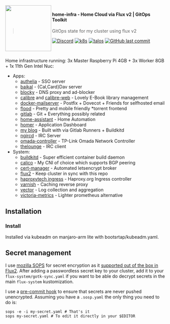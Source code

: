 <img src="https://avatars.githubusercontent.com/u/61287648" align="left" width="144px" height="144px"/>

#### home-infra - Home Cloud via Flux v2 | GitOps Toolkit
> GitOps state for my cluster using flux v2

[![Discord](https://img.shields.io/badge/discord-chat-7289DA.svg?maxAge=60&style=flat-square)](https://discord.gg/DNCynrJ)
[![k8s](https://img.shields.io/badge/dynamic/json?url=https%3A%2F%2Fkromgo.sko.ai%2Fquery%3Fmetric%3Dgit_version&query=%24%5B0%5D.metric.git_version&style=flat-square&label=k8s)](https://k8s.io/)
[![talos](https://img.shields.io/badge/dynamic/json?url=https%3A%2F%2Fkromgo.sko.ai%2Fquery%3Fmetric%3Dos_version&query=%24%5B0%5D.metric.osVersion&style=flat-square&label=os&color=purple)](https://k8s.io/)
[![GitHub last commit](https://img.shields.io/github/last-commit/vaskozl/home-infra?style=flat-square)](https://github.com/vaskozl/home-infra/commits/master)

<br />

Home infrastructure running: 3x Master Raspberry Pi 4GB + 3x Worker 8GB + 1x 11th Gen Intel Nuc:

* Apps:
  * [authelia](https://github.com/authelia/authelia) - SSO server
  * [baikal](https://sabre.io/baikal/) - {Cal,Card}Dav server
  * [blocky](https://github.com/0xERR0R/blocky) - DNS proxy and ad-blocker
  * [calibre](https://github.com/kovidgoyal/calibre) and [calibre-web](https://github.com/janeczku/calibre-web) - Lovely E-Book library management
  * [docker-mailserver](https://github.com/docker-mailserver/docker-mailserver) - Postfix + Dovecot + Friends for selfhosted email
  * [flood](https://github.com/jesec/flood) - Pretty and mobile friendly \*torrent frontend
  * [gitlab](https://gitlab.com/) - Git + Everything possibly related
  * [home-assistant](https://github.com/home-assistant/core) - Home Automation
  * [homer](https://hub.docker.com/r/b4bz/homer/tags) - Application Dashboard
  * [my blog](https://sko.ai) - Built with via Gitlab Runners + Buildkitd
  * [ngircd](https://github.com/ngircd/ngircd) - IRC Server
  * [omada-controller](https://github.com/mbentley/docker-omada-controller) - TP-Link Omada Network Controller
  * [thelounge](https://thelounge.chat/) - IRC client
* System:
  * [buildkitd](https://github.com/moby/buildkit) - Super efficient container build daemon
  * [calico](https://docs.projectcalico.org/networking/bgp) - My CNI of choice which supports BGP peering
  * [cert-manager](https://github.com/jetstack/cert-manager) - Automated letsencrypt broker
  * [flux2](https://github.com/fluxcd/flux2) - Keep cluster in sync with this repo
  * [haproxytech ingress](https://github.com/haproxytech/kubernetes-ingress) - Haproxy.org Ingress controller
  * [varnish](https://www.haproxy.com/blog/haproxy-varnish-and-the-single-hostname-website) - Caching reverse proxy
  * [vector](https://vector.dev) - Log collection and aggregation
  * [victoria-metrics](https://github.com/VictoriaMetrics/VictoriaMetrics) - Lighter prometheus alternative

## Installation

### Install

Installed via kubeadm on manjaro-arm lite with bootsrtap/kubeadm.yaml.

## Secret management

I use [mozilla SOPS](https://github.com/mozilla/sops) for secret encryption as it [supported out of the box in Flux2](https://toolkit.fluxcd.io/guides/mozilla-sops/). After adding a passwordless secret key to your cluster, add it to your `flux-system/gotk-sync.yaml` if you want to be able do decrypt secrets in the main `flux-system` kustomization.

I use a [pre-commit hook](scripts/find-unencrypted-secrets.sh) to ensure that secrets are never pushed unencrypted. Assuming you have a `.sosp.yaml` the only thing you need to do is:

```
sops -e -i my-secret.yaml # That's it
sops my-secret.yaml # To edit it directly in your $EDITOR
```
